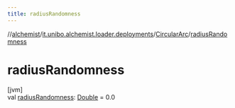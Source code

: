 ```yaml
---
title: radiusRandomness
---
```

//[alchemist](../../../index.html)/[it.unibo.alchemist.loader.deployments](../index.html)/[CircularArc](index.html)/[radiusRandomness](radius-randomness.html)



# radiusRandomness



[jvm]\
val [radiusRandomness](radius-randomness.html): [Double](https://kotlinlang.org/api/latest/jvm/stdlib/kotlin/-double/index.html) = 0.0




